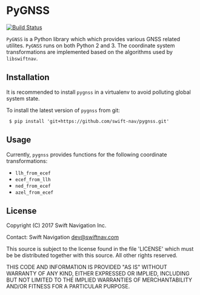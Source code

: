 # PyGNSS

[![Build Status](https://travis-ci.org/swift-nav/pygnss.svg?branch=master)](https://travis-ci.org/swift-nav/pygnss)

`PyGNSS` is a Python library which which provides various GNSS related utilites. `PyGNSS` runs on both Python 2 and 3. The coordinate system transformations are implemented based on the algorithms used by `libswiftnav`.


## Installation 

It is recommended to install `pygnss` in a virtualenv to avoid polluting global system state.

To install the latest version of `pygnss` from git:

` $ pip install 'git+https://github.com/swift-nav/pygnss.git'`


## Usage

Currently, `pygnss` provides functions for the following coordinate transformations:
* `llh_from_ecef`
* `ecef_from_llh`
* `ned_from_ecef`
* `azel_from_ecef`


## License

Copyright (C) 2017 Swift Navigation Inc.

Contact: Swift Navigation <dev@swiftnav.com>

This source is subject to the license found in the file 'LICENSE' which must
be be distributed together with this source. All other rights reserved.

THIS CODE AND INFORMATION IS PROVIDED "AS IS" WITHOUT WARRANTY OF ANY KIND,
EITHER EXPRESSED OR IMPLIED, INCLUDING BUT NOT LIMITED TO THE IMPLIED
WARRANTIES OF MERCHANTABILITY AND/OR FITNESS FOR A PARTICULAR PURPOSE.
